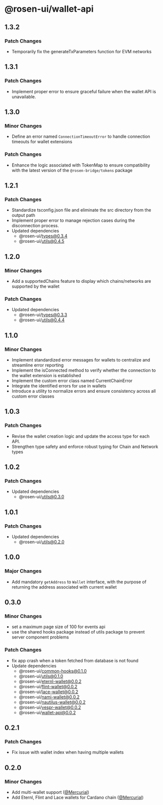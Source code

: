# @rosen-ui/wallet-api

## 1.3.2

### Patch Changes

- Temporarily fix the generateTxParameters function for EVM networks

## 1.3.1

### Patch Changes

- Implement proper error to ensure graceful failure when the wallet API is unavailable.

## 1.3.0

### Minor Changes

- Define an error named `ConnectionTimeoutError` to handle connection timeouts for wallet extensions

### Patch Changes

- Enhance the logic associated with TokenMap to ensure compatibility with the latest version of the `@rosen-bridge/tokens` package

## 1.2.1

### Patch Changes

- Standardize tsconfig.json file and eliminate the src directory from the output path
- Implement proper error to manage rejection cases during the disconnection process.
- Updated dependencies
  - @rosen-ui/types@0.3.4
  - @rosen-ui/utils@0.4.5

## 1.2.0

### Minor Changes

- Add a supportedChains feature to display which chains/networks are supported by the wallet

### Patch Changes

- Updated dependencies
  - @rosen-ui/types@0.3.3
  - @rosen-ui/utils@0.4.4

## 1.1.0

### Minor Changes

- Implement standardized error messages for wallets to centralize and streamline error reporting
- Implement the isConnected method to verify whether the connection to the wallet extension is established
- Implement the custom error class named CurrentChainError
- Integrate the identified errors for use in wallets
- Introduce a utility to normalize errors and ensure consistency across all custom error classes

## 1.0.3

### Patch Changes

- Revise the wallet creation logic and update the access type for each API.
- Strengthen type safety and enforce robust typing for Chain and Network types

## 1.0.2

### Patch Changes

- Updated dependencies
  - @rosen-ui/utils@0.3.0

## 1.0.1

### Patch Changes

- Updated dependencies
  - @rosen-ui/utils@0.2.0

## 1.0.0

### Major Changes

- Add mandatory `getAddress` to `Wallet` interface, with the purpose of returning the address associated with current wallet

## 0.3.0

### Minor Changes

- set a maximum page size of 100 for events api
- use the shared hooks package instead of utils package to prevent server component problems

### Patch Changes

- fix app crash when a token fetched from database is not found
- Update dependencies
  - @rosen-ui/common-hooks@0.1.0
  - @rosen-ui/utils@0.1.0
  - @rosen-ui/eternl-wallet@0.0.2
  - @rosen-ui/flint-wallet@0.0.2
  - @rosen-ui/lace-wallet@0.0.2
  - @rosen-ui/nami-wallet@0.0.2
  - @rosen-ui/nautilus-wallet@0.0.2
  - @rosen-ui/vespr-wallet@0.0.2
  - @rosen-ui/wallet-api@0.0.2

## 0.2.1

### Patch Changes

- Fix issue with wallet index when having multiple wallets

## 0.2.0

### Minor Changes

- Add multi-wallet support ([@Mercurial](https://github.com/Mercurial))
- Add Eternl, Flint and Lace wallets for Cardano chain ([@Mercurial](https://github.com/Mercurial))
